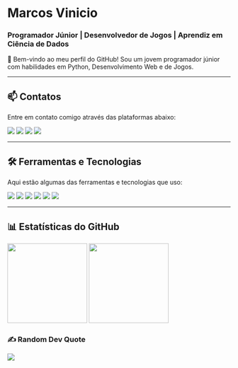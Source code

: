 # Marcos Vinicio  
### Programador Júnior | Desenvolvedor de Jogos | Aprendiz em Ciência de Dados  

👋 Bem-vindo ao meu perfil do GitHub! Sou um jovem programador júnior com habilidades em Python, Desenvolvimento Web e de Jogos.  

---

## 📫 Contatos  
Entre em contato comigo através das plataformas abaixo:  
<div align="left">  
  <a href="https://instagram.com/souza.vinizin?igshid=OGQ5ZDc2ODk2ZA==" target="_blank"><img src="https://img.shields.io/badge/-Instagram-%23E4405F?style=for-the-badge&logo=instagram&logoColor=white"></a>  
  <a href="mailto:marcosouzavini2018@gmail.com" target="_blank"><img src="https://img.shields.io/badge/-Gmail-%23333?style=for-the-badge&logo=gmail&logoColor=white"></a>  
  <a href="https://www.linkedin.com/in/marcos-v-oliveira-9a40b5271" target="_blank"><img src="https://img.shields.io/badge/-LinkedIn-%230077B5?style=for-the-badge&logo=linkedin&logoColor=white"></a>  
  <a href="https://github.com/marcosvinicio10" target="_blank"><img src="https://img.shields.io/github/followers/marcosvinicio10?color=green&label=GitHub%20Followers&style=for-the-badge"></a>  
</div>  

---

## 🛠️ Ferramentas e Tecnologias  
Aqui estão algumas das ferramentas e tecnologias que uso:  
<div align="left">  
  <img src="https://img.shields.io/badge/Python-3776AB?style=for-the-badge&logo=python&logoColor=white">  
  <img src="https://img.shields.io/badge/Unity-100000?style=for-the-badge&logo=unity&logoColor=white">  
  <img src="https://img.shields.io/badge/C++-00599C?style=for-the-badge&logo=c%2B%2B&logoColor=white">  
  <img src="https://img.shields.io/badge/C%23-239120?style=for-the-badge&logo=c-sharp&logoColor=white">  
  <img src="https://img.shields.io/badge/HTML5-E34F26?style=for-the-badge&logo=html5&logoColor=white">  
  <img src="https://img.shields.io/badge/CSS3-1572B6?style=for-the-badge&logo=css3&logoColor=white">    
</div>  

---


## 📊 Estatísticas do GitHub  
<div align="left">  
  <img height="180em" src="https://github-readme-stats.vercel.app/api/top-langs/?username=marcosvinicio10&layout=compact&langs_count=7&theme=dark"/>  
  <img height="180em" src="https://github-readme-stats.vercel.app/api?username=marcosvinicio10&show_icons=true&theme=dark&include_all_commits=true&count_private=true"/>  
</div>  

### ✍️ Random Dev Quote
![](https://quotes-github-readme.vercel.app/api?type=vetical&theme=light)

